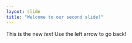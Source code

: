 ```yaml
---
layout: slide
title: "Welcome to our second slide!"
---
```

This is the new *text*
Use the left arrow to go back!

